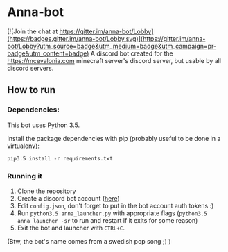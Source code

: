 # Anna-bot

[![Join the chat at https://gitter.im/anna-bot/Lobby](https://badges.gitter.im/anna-bot/Lobby.svg)](https://gitter.im/anna-bot/Lobby?utm_source=badge&utm_medium=badge&utm_campaign=pr-badge&utm_content=badge)
A discord bot created for the https://mcevalonia.com minecraft server's discord server, but usable by all discord servers.

## How to run
### Dependencies:
This bot uses Python 3.5.

Install the package dependencies with pip (probably useful to be done in a virtualenv):
```
pip3.5 install -r requirements.txt
```

### Running it
1. Clone the repository
2. Create a discord bot account ([here](https://discordapp.com/developers/applications/me))
3. Edit `config.json`, don't forget to put in the bot account auth tokens :)
4. Run `python3.5 anna_launcher.py` with appropriate flags (`python3.5 anna_launcher -sr` to run and restart if it exits for some reason)
5. Exit the bot and launcher with `CTRL+C`.

(Btw, the bot's name comes from a swedish pop song ;) )
